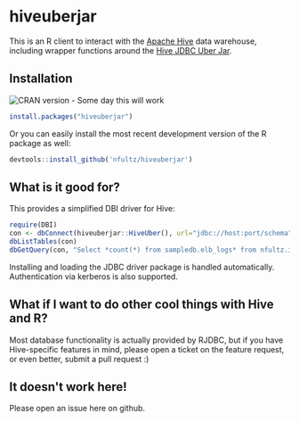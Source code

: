 # hiveuberjar

This is an R client to interact with the [Apache Hive](https://hive.apache.org/) data warehouse, including wrapper functions 
around the [Hive JDBC Uber Jar](https://github.com/timveil/hive-jdbc-uber-jar).

## Installation

![CRAN version](http://www.r-pkg.org/badges/version-ago/hiveuberjar) - Some day this will work

```r
install.packages("hiveuberjar")
```

Or you can easily install the most recent development version of the R package as well:

```r
devtools::install_github('nfultz/hiveuberjar')
```

## What is it good for?

This provides a simplified DBI driver for Hive:

```r
require(DBI)
con <- dbConnect(hiveuberjar::HiveUber(), url="jdbc://host:port/schema")
dbListTables(con)
dbGetQuery(con, "Select *count(*) from sampledb.elb_logs* from nfultz.iris limit 10")
```

Installing and loading the JDBC driver package is handled automatically. Authentication via kerberos is also supported.

## What if I want to do other cool things with Hive and R?

Most database functionality is actually provided by RJDBC, but if you have Hive-specific
features in mind, please open a ticket on the feature request, or even better, submit a pull request :)

## It doesn't work here!

Please open an issue here on github.